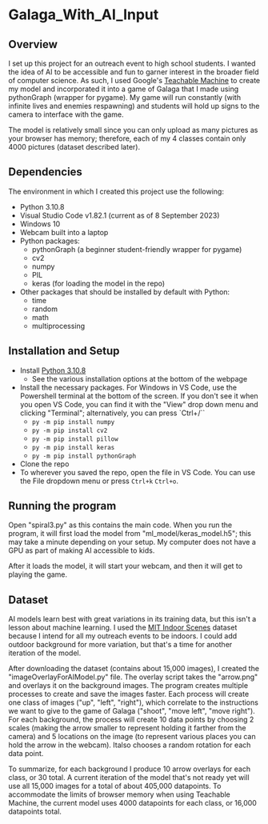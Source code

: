 # Galaga_With_AI_Input

## Overview

I set up this project for an outreach event to high school students.  I wanted the idea of AI to be accessible and fun to garner interest in the broader field of computer science.  As such, I used Google's [Teachable Machine](https://teachablemachine.withgoogle.com/train) to create my model and incorporated it into a game of Galaga that I made using pythonGraph (wrapper for pygame).  My game will run constantly (with infinite lives and enemies respawning) and students will hold up signs to the camera to interface with the game.

The model is relatively small since you can only upload as many pictures as your browser has memory; therefore, each of my 4 classes contain only 4000 pictures (dataset described later).

## Dependencies

The environment in which I created this project use the following:

- Python 3.10.8
- Visual Studio Code v1.82.1 (current as of 8 September 2023)
- Windows 10
- Webcam built into a laptop
- Python packages:
	- pythonGraph (a beginner student-friendly wrapper for pygame)
	- cv2
	- numpy
	- PIL
	- keras (for loading the model in the repo)
- Other packages that should be installed by default with Python:
	- time
	- random
	- math
	- multiprocessing

## Installation and Setup

- Install [Python 3.10.8](https://www.python.org/downloads/release/python-3108/)
	- See the various installation options at the bottom of the webpage
- Install the necessary packages.  For Windows in VS Code, use the Powershell terminal at the bottom of the screen.  If you don't see it when you open VS Code, you can find it with the "View" drop down menu and clicking "Terminal"; alternatively, you can press `Ctrl+/``
	- `py -m pip install numpy`
	- `py -m pip install cv2`
	- `py -m pip install pillow`
	- `py -m pip install keras`
	- `py -m pip install pythonGraph`
- Clone the repo
- To wherever you saved the repo, open the file in VS Code.  You can use the File dropdown menu or press `Ctrl+k` `Ctrl+o`.

## Running the program

Open "spiral3.py" as this contains the main code.  When you run the program, it will first load the model from "ml_model/keras_model.h5"; this may take a minute depending on your setup.  My computer does not have a GPU as part of making AI accessible to kids.  

After it loads the model, it will start your webcam, and then it will get to playing the game.  

## Dataset

AI models learn best with great variations in its training data, but this isn't a lesson about machine learning.  I used the [MIT Indoor Scenes](https://www.kaggle.com/datasets/itsahmad/indoor-scenes-cvpr-2019) dataset because I intend for all my outreach events to be indoors.  I could add outdoor background for more variation, but that's a time for another iteration of the model.

After downloading the dataset (contains about 15,000 images), I created the "imageOverlayForAIModel.py" file.  The overlay script takes the "arrow.png" and overlays it on the background images.  The program creates multiple processes to create and save the images faster.  Each process will create one class of images ("up", "left", "right"), which correlate to the instructions we want to give to the game of Galaga ("shoot", "move left", "move right").  For each background, the process will create 10 data points by choosing 2 scales (making the arrow smaller to represent holding it farther from the camera) and 5 locations on the image (to represent various places you can hold the arrow in the webcam).  Italso chooses a random rotation for each data point.

To summarize, for each background I produce 10 arrow overlays for each class, or 30 total. A current iteration of the model that's not ready yet will use all 15,000 images for a total of about 405,000 datapoints.  To accommodate the limits of browser memory when using Teachable Machine, the current model uses 4000 datapoints for each class, or 16,000 datapoints total.